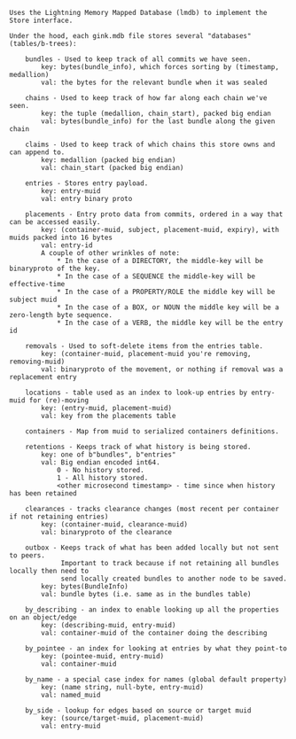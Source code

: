     Uses the Lightning Memory Mapped Database (lmdb) to implement the Store interface.

    Under the hood, each gink.mdb file stores several "databases" (tables/b-trees):

        bundles - Used to keep track of all commits we have seen.
            key: bytes(bundle_info), which forces sorting by (timestamp, medallion)
            val: the bytes for the relevant bundle when it was sealed

        chains - Used to keep track of how far along each chain we've seen.
            key: the tuple (medallion, chain_start), packed big endian
            val: bytes(bundle_info) for the last bundle along the given chain

        claims - Used to keep track of which chains this store owns and can append to.
            key: medallion (packed big endian)
            val: chain_start (packed big endian)

        entries - Stores entry payload.
            key: entry-muid
            val: entry binary proto

        placements - Entry proto data from commits, ordered in a way that can be accessed easily.
            key: (container-muid, subject, placement-muid, expiry), with muids packed into 16 bytes
            val: entry-id
            A couple of other wrinkles of note:
                * In the case of a DIRECTORY, the middle-key will be binaryproto of the key.
                * In the case of a SEQUENCE the middle-key will be effective-time
                * In the case of a PROPERTY/ROLE the middle key will be subject muid
                * In the case of a BOX, or NOUN the middle key will be a zero-length byte sequence.
                * In the case of a VERB, the middle key will be the entry id

        removals - Used to soft-delete items from the entries table.
            key: (container-muid, placement-muid you're removing, removing-muid)
            val: binaryproto of the movement, or nothing if removal was a replacement entry

        locations - table used as an index to look-up entries by entry-muid for (re)-moving
            key: (entry-muid, placement-muid)
            val: key from the placements table

        containers - Map from muid to serialized containers definitions.

        retentions - Keeps track of what history is being stored.
            key: one of b"bundles", b"entries"
            val: Big endian encoded int64.
                0 - No history stored.
                1 - All history stored.
                <other microsecond timestamp> - time since when history has been retained

        clearances - tracks clearance changes (most recent per container if not retaining entries)
            key: (container-muid, clearance-muid)
            val: binaryproto of the clearance

        outbox - Keeps track of what has been added locally but not sent to peers.
                 Important to track because if not retaining all bundles locally then need to
                 send locally created bundles to another node to be saved.
            key: bytes(BundleInfo)
            val: bundle bytes (i.e. same as in the bundles table)

        by_describing - an index to enable looking up all the properties on an object/edge
            key: (describing-muid, entry-muid)
            val: container-muid of the container doing the describing

        by_pointee - an index for looking at entries by what they point-to
            key: (pointee-muid, entry-muid)
            val: container-muid

        by_name - a special case index for names (global default property)
            key: (name string, null-byte, entry-muid)
            val: named_muid

        by_side - lookup for edges based on source or target muid
            key: (source/target-muid, placement-muid)
            val: entry-muid
